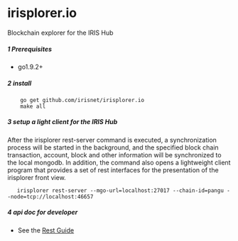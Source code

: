 # irisplorer.io
Blockchain explorer for the IRIS Hub
##### 1 Prerequisites

* go1.9.2+

##### 2 install

```golang
    go get github.com/irisnet/irisplorer.io
    make all
```

##### 3 setup a light client for the IRIS Hub
After the irisplorer rest-server command is executed, a synchronization process will be started in the background, and the specified block chain transaction, account, block and other information will be synchronized to the local mongodb.
In addition, the command also opens a lightweight client program that provides a set of rest interfaces for the presentation of the irisplorer front view.

```golang
   irisplorer rest-server --mgo-url=localhost:27017 --chain-id=pangu --node=tcp://localhost:46657
```

##### 4 api doc for developer 
- See the [Rest Guide](modules/rest/doc.md)